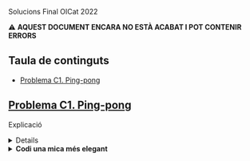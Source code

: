  Solucions Final OICat 2022

:warning: __AQUEST DOCUMENT ENCARA NO ESTÀ ACABAT I POT CONTENIR ERRORS__

## Taula de continguts
* [Problema C1. Ping-pong](#C1)


## [Problema C1. Ping-pong](https://jutge.org/problems/) <a name="C1"/>

Explicació

<details>
  <summary><b>Codi</b></summary>

```cpp
#include <iostream>
using namespace std;
int main() {
    int a, b;
    while(cin >> a >> b) {
        if(a > 21 or b > 21) {
            if(abs(a-b) == 2) {
                cout << "SI" << endl;
            } 
            else {
                cout << "NO" << endl;
            }
        }
        else if(a == 21) {
            if(b <= 19) {
                cout << "SI" << endl;
            }
            else {
                cout << "NO" << endl;
            }
        }
        else if(b == 21) {
            if(a <= 19) {
                cout << "SI" << endl;
            }
            else {
                cout << "NO" << endl;
            }
        }
        else {
            cout << "NO" << endl;
        } 
    }
}
```
</details>
<details>
  <summary><b>Codi una mica més elegant</b></summary>

```cpp
#include <iostream>
using namespace std;
int main() {
    int a, b;
    while(cin >> a >> b) {
        if(a < b) swap(a, b);
        if(a > 21) cout << (a-b == 2? "SI" : "NO") << endl;
        else if(a == 21) cout << (b <= 19? "SI" : "NO") << endl;
        else cout << "NO" << endl;
    }
}
```
</details>